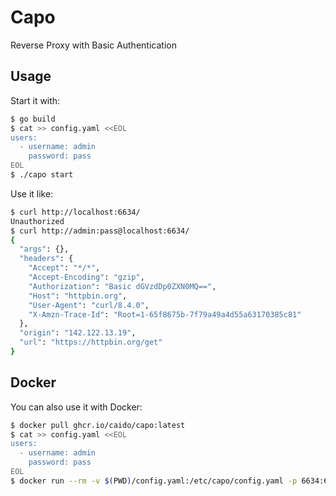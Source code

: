 # Capo

Reverse Proxy with Basic Authentication

## Usage

Start it with:

```bash
$ go build
$ cat >> config.yaml <<EOL
users:
  - username: admin
    password: pass
EOL
$ ./capo start
```

Use it like:

```bash
$ curl http://localhost:6634/
Unauthorized
$ curl http://admin:pass@localhost:6634/
{
  "args": {},
  "headers": {
    "Accept": "*/*",
    "Accept-Encoding": "gzip",
    "Authorization": "Basic dGVzdDp0ZXN0MQ==",
    "Host": "httpbin.org",
    "User-Agent": "curl/8.4.0",
    "X-Amzn-Trace-Id": "Root=1-65f8675b-7f79a49a4d55a63170385c81"
  },
  "origin": "142.122.13.19",
  "url": "https://httpbin.org/get"
}
```

## Docker

You can also use it with Docker:

```bash
$ docker pull ghcr.io/caido/capo:latest
$ cat >> config.yaml <<EOL
users:
  - username: admin
    password: pass
EOL
$ docker run --rm -v $(PWD)/config.yaml:/etc/capo/config.yaml -p 6634:6634 ghcr.io/caido/capo:latest
```
